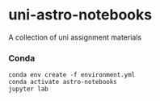 # uni-astro-notebooks
A collection of uni assignment materials


### Conda
```
conda env create -f environment.yml
conda activate astro-notebooks
jupyter lab
```